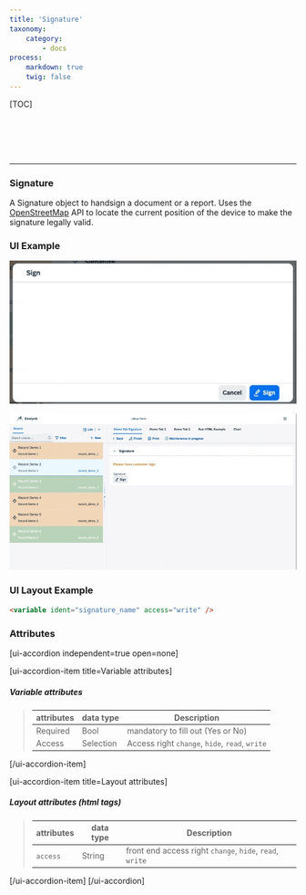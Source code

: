 ```yaml
---
title: 'Signature'
taxonomy:
    category:
        - docs
process:
    markdown: true
    twig: false
---
```


[TOC]

<br><br><br><br>

------------------------------------------------------------------------------------------
### Signature
A Signature object to handsign a document or a report. Uses the <a href="https://www.openstreetmap.org/" target="_blank">OpenStreetMap</a> API to locate the current position of the device to make the signature legally valid.

### UI Example
![Signature 1](signature_1.gif?resize=800&classes=left)

![Signature 2](signature_2.gif?resize=800&classes=left)

### UI Layout Example
````html
<variable ident="signature_name" access="write" />
````

### Attributes
[ui-accordion independent=true open=none]

[ui-accordion-item title=Variable attributes]

##### Variable attributes
> | attributes     | data type           | Description                                                           |
> |----------------|---------------------|-----------------------------------------------------------------------|
> | Required       | Bool                | mandatory to fill out (Yes or No)  |
> | Access         | Selection           | Access right `change`, `hide`, `read`, `write`  |

[/ui-accordion-item]

[ui-accordion-item title=Layout attributes]

##### Layout attributes (html tags)
> | attributes      | data type           | Description                                                           |
> |-----------|-------------------------|-----------------------------------------------------------------------|
> | `access`    | String                  | front end access right `change`, `hide`, `read`, `write`  |


[/ui-accordion-item]
[/ui-accordion]